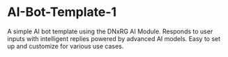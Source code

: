 # AI-Bot-Template-1
A simple AI bot template using the DNxRG AI Module. Responds to user inputs with intelligent replies powered by advanced AI models. Easy to set up and customize for various use cases.

